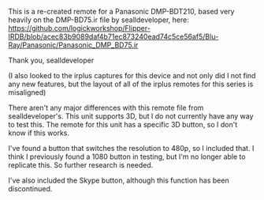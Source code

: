 This is a re-created remote for a Panasonic DMP-BDT210, based very heavily on the DMP-BD75.ir file by sealldeveloper, here:
https://github.com/logickworkshop/Flipper-IRDB/blob/acec83b9089daf4b71ec873240ead74c5ce56af5/Blu-Ray/Panasonic/Panasonic_DMP_BD75.ir

Thank you, sealldeveloper

(I also looked to the irplus captures for this device and not only did I not find any new features, but the layout of all of the irplus remotes for this series is misaligned)

There aren't any major differences with this remote file from sealldeveloper's.   This unit supports 3D, but I do not currently have any way to test this. The remote for this unit has a specific 3D button, so I don't know if this works.  

I've found a button that switches the resolution to 480p, so I included that. I think I previously found a 1080 button in testing, but I'm no longer able to replicate this.  So further research is needed.

I've also included the Skype button, although this function has been discontinued.
